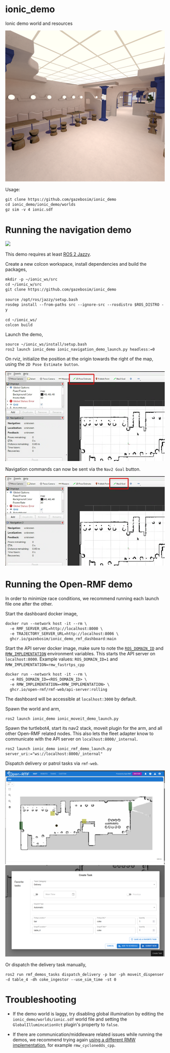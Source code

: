 # ionic_demo
Ionic demo world and resources

![](media/ionic-demo-world.png)

Usage:

```
git clone https://github.com/gazebosim/ionic_demo
cd ionic_demo/ionic_demo/worlds
gz sim -v 4 ionic.sdf
```

# Running the navigation demo

![](media/ionic-nav-demo-faster-smaller.gif)

This demo requires at least [ROS 2 Jazzy](https://docs.ros.org/en/jazzy/index.html).

Create a new colcon workspace, install dependencies and build the packages,

```
mkdir -p ~/ionic_ws/src
cd ~/ionic_w/src
git clone https://github.com/gazebosim/ionic_demo

source /opt/ros/jazzy/setup.bash
rosdep install --from-paths src --ignore-src --rosdistro $ROS_DISTRO -y

cd ~/ionic_ws/
colcon build
```

Launch the demo,

```
source ~/ionic_ws/install/setup.bash
ros2 launch ionic_demo ionic_navigation_demo_launch.py headless:=0
```

On rviz, initialize the position at the origin towards the right of the map, using the `2D Pose Estimate button`.

![](media/rviz-estimate.png)

Navigation commands can now be sent via the `Nav2 Goal` button.

![](media/rviz-navigate.png)

# Running the Open-RMF demo

In order to minimize race conditions, we recommend running each launch file one after the other.

Start the dashboard docker image,

```
docker run --network host -it --rm \
  -e RMF_SERVER_URL=http://localhost:8000 \
  -e TRAJECTORY_SERVER_URL=http://localhost:8006 \
  ghcr.io/gazebosim/ionic_demo_rmf_dashboard:main
```

Start the API server docker image, make sure to note the
[`ROS_DOMAIN_ID`](https://docs.ros.org/en/rolling/Concepts/Intermediate/About-Domain-ID.html) and
[`RMW_IMPLEMENTATION`](https://docs.ros.org/en/rolling/How-To-Guides/Working-with-multiple-RMW-implementations.html)
environment variables. This starts the API server on `localhost:8000`.
Example values: `ROS_DOMAIN_ID=1` and `RMW_IMPLEMENTATION=rmw_fastrtps_cpp`

```
docker run --network host -it --rm \
  -e ROS_DOMAIN_ID=<ROS_DOMAIN_ID> \
  -e RMW_IMPLEMENTATION=<RMW_IMPLEMENTATION> \
  ghcr.io/open-rmf/rmf-web/api-server:rolling
```

The dashboard will be accessible at `localhost:3000` by default.

Spawn the world and arm,

```
ros2 launch ionic_demo ionic_moveit_demo_launch.py
```

Spawn the turtlebot4, start its nav2 stack, moveit plugin for the arm, and all other Open-RMF related nodes. This also lets the fleet adapter know to communicate with the API server on `localhost:8000/_internal`.

```
ros2 launch ionic_demo ionic_rmf_demo_launch.py server_uri:="ws://localhost:8000/_internal"
```

Dispatch delivery or patrol tasks via `rmf-web`.

![](media/rmf-web-1.png)
![](media/rmf-web-2.png)

Or dispatch the delivery task manually,

```
ros2 run rmf_demos_tasks dispatch_delivery -p bar -ph moveit_dispenser -d table_4 -dh coke_ingestor --use_sim_time -st 0
```

# Troubleshooting

* If the demo world is laggy, try disabling global illumination by editing the
`ionic_demo/worlds/ionic.sdf` world file and setting the
`GlobalIllumincationVct` plugin's [<enabled>](https://github.com/gazebosim/ionic_demo/blob/2350def5a74f3d75e131711fedd217d57527a64f/ionic_demo/worlds/ionic.sdf#L32)
property to `false`.

* If there are communication/middleware related issues while running the demos, we recommend trying again [using a different RMW implementation](https://docs.ros.org/en/jazzy/How-To-Guides/Working-with-multiple-RMW-implementations.html#specifying-rmw-implementations), for example `rmw_cyclonedds_cpp`.
